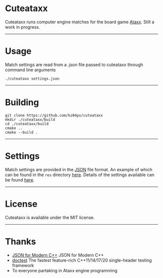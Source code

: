 # Cuteataxx
Cuteataxx runs computer engine matches for the board game [Ataxx](https://en.wikipedia.org/wiki/Ataxx). Still a work in progress.

---

# Usage
Match settings are read from a .json file passed to cuteataxx through command line arguments
```
./cuteataxx settings.json
```

---

# Building
```
git clone https://github.com/kz04px/cuteataxx
mkdir ./cuteataxx/build
cd ./cuteataxx/build
cmake ..
cmake --build .
```

---

# Settings
Match settings are provided in the [JSON](https://en.wikipedia.org/wiki/JSON) file format. An example of which can be found in the `res` directory [here](./res/settings.json). Details of the settings available can be found [here](./settings.md).

---

# License
Cuteataxx is available under the MIT license.

---

# Thanks
- [JSON for Modern C++](https://github.com/nlohmann/json) JSON for Modern C++
- [doctest](https://github.com/doctest/doctest) The fastest feature-rich C++11/14/17/20 single-header testing framework
- To everyone partaking in Ataxx engine programming
